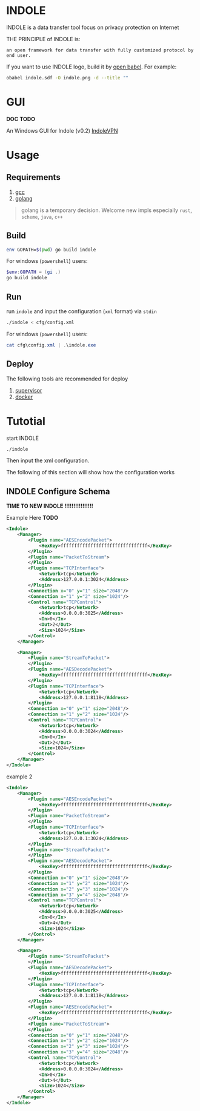# INDOLE

INDOLE is a data transfer tool focus on privacy protection on Internet

THE PRINCIPLE of INDOLE is:

    an open framework for data transfer with fully customized protocol by end user.

If you want to use INDOLE logo, build it by [open babel](http://openbabel.org). For example:

```sh
obabel indole.sdf -O indole.png -d --title ""
```

# GUI

**DOC** **TODO**

An Windows GUI for Indole (v0.2) [IndoleVPN](https://github.com/Tommo-L/IndoleVPN)

# Usage

## Requirements

1. [gcc](https://gcc.gnu.org/)
2. [golang](https://golang.org/)

> golang is a temporary decision. Welcome new impls especially `rust`, `scheme`, `java`, `c++`

## Build

```sh
env GOPATH=$(pwd) go build indole
```

For windows (`powershell`) users:

```powershell
$env:GOPATH = (gi .)
go build indole
```

## Run

run `indole` and input the configuration (`xml` format) via `stdin`

```sh
./indole < cfg/config.xml
```

For windows (`powershell`) users:

```powershell
cat cfg\config.xml | .\indole.exe
```

## Deploy

The following tools are recommended for deploy

1. [supervisor](http://supervisord.org/)
2. [docker](https://www.docker.com/)

# Tutotial

start INDOLE

```sh
./indole
```

Then input the xml configuration.

The following of this section will show how the configuration works

## INDOLE Configure Schema

**TIME TO NEW INDOLE !!!!!!!!!!!!!!!!**

Example Here **TODO**

```xml
<Indole>
    <Manager>
        <Plugin name="AESEncodePacket">
            <HexKey>ffffffffffffffffffffffffffffffff</HexKey>
        </Plugin>
        <Plugin name="PacketToStream">
        </Plugin>
        <Plugin name="TCPInterface">
            <Network>tcp</Network>
            <Address>127.0.0.1:3024</Address>
        </Plugin>
        <Connection x="0" y="1" size="2048"/>
        <Connection x="1" y="2" size="1024"/>
        <Control name="TCPControl">
            <Network>tcp</Network>
            <Address>0.0.0.0:3025</Address>
            <In>0</In>
            <Out>2</Out>
            <Size>1024</Size>
        </Control>
    </Manager>

    <Manager>
        <Plugin name="StreamToPacket">
        </Plugin>
        <Plugin name="AESDecodePacket">
            <HexKey>ffffffffffffffffffffffffffffffff</HexKey>
        </Plugin>
        <Plugin name="TCPInterface">
            <Network>tcp</Network>
            <Address>127.0.0.1:8118</Address>
        </Plugin>
        <Connection x="0" y="1" size="2048"/>
        <Connection x="1" y="2" size="1024"/>
        <Control name="TCPControl">
            <Network>tcp</Network>
            <Address>0.0.0.0:3024</Address>
            <In>0</In>
            <Out>2</Out>
            <Size>1024</Size>
        </Control>
    </Manager>
</Indole>
```

example 2

```xml
<Indole>
    <Manager>
        <Plugin name="AESEncodePacket">
            <HexKey>ffffffffffffffffffffffffffffffff</HexKey>
        </Plugin>
        <Plugin name="PacketToStream">
        </Plugin>
        <Plugin name="TCPInterface">
            <Network>tcp</Network>
            <Address>127.0.0.1:3024</Address>
        </Plugin>
        <Plugin name="StreamToPacket">
        </Plugin>
        <Plugin name="AESDecodePacket">
            <HexKey>ffffffffffffffffffffffffffffffff</HexKey>
        </Plugin>
        <Connection x="0" y="1" size="2048"/>
        <Connection x="1" y="2" size="1024"/>
        <Connection x="2" y="3" size="1024"/>
        <Connection x="3" y="4" size="2048"/>
        <Control name="TCPControl">
            <Network>tcp</Network>
            <Address>0.0.0.0:3025</Address>
            <In>0</In>
            <Out>4</Out>
            <Size>1024</Size>
        </Control>
    </Manager>

    <Manager>
        <Plugin name="StreamToPacket">
        </Plugin>
        <Plugin name="AESDecodePacket">
            <HexKey>ffffffffffffffffffffffffffffffff</HexKey>
        </Plugin>
        <Plugin name="TCPInterface">
            <Network>tcp</Network>
            <Address>127.0.0.1:8118</Address>
        </Plugin>
        <Plugin name="AESEncodePacket">
            <HexKey>ffffffffffffffffffffffffffffffff</HexKey>
        </Plugin>
        <Plugin name="PacketToStream">
        </Plugin>
        <Connection x="0" y="1" size="2048"/>
        <Connection x="1" y="2" size="1024"/>
        <Connection x="2" y="3" size="1024"/>
        <Connection x="3" y="4" size="2048"/>
        <Control name="TCPControl">
            <Network>tcp</Network>
            <Address>0.0.0.0:3024</Address>
            <In>0</In>
            <Out>4</Out>
            <Size>1024</Size>
        </Control>
    </Manager>
</Indole>
```